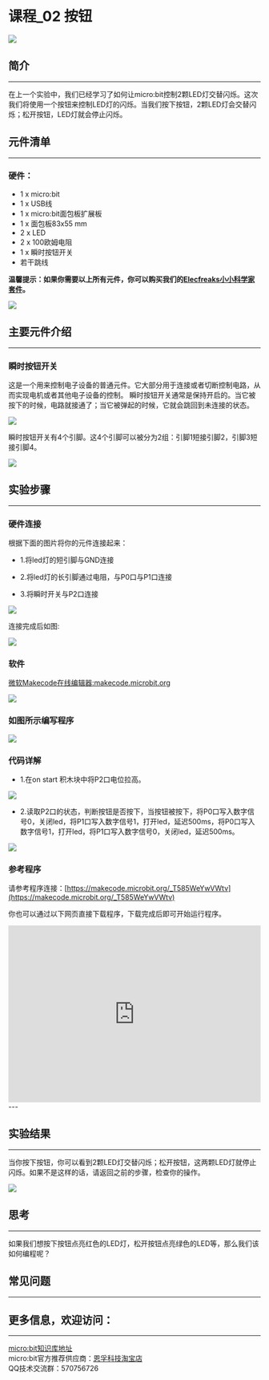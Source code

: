 # 课程_02 按钮

![](./images/SVbSfPB.jpg)

## 简介
---
在上一个实验中，我们已经学习了如何让micro:bit控制2颗LED灯交替闪烁。这次我们将使用一个按钮来控制LED灯的闪烁。当我们按下按钮，2颗LED灯会交替闪烁；松开按钮，LED灯就会停止闪烁。 

## 元件清单
---
### 硬件：
- 1 x micro:bit
- 1 x USB线  
- 1 x micro:bit面包板扩展板
- 1 x 面包板83x55 mm
- 2 x LED  
- 2 x 100欧姆电阻  
- 1 x 瞬时按钮开关  
- 若干跳线

**温馨提示：如果你需要以上所有元件，你可以购买我们的[Elecfreaks小小科学家套件](https://item.taobao.com/item.htm?spm=a1z10.1-c-s.w4024-17803785896.2.18dc3f94XOgpWg&id=562837851877&scene=taobao_shop)。**

![](./images/W4tseua.jpg)

## 主要元件介绍
---
### 瞬时按钮开关

这是一个用来控制电子设备的普通元件。它大部分用于连接或者切断控制电路，从而实现电机或者其他电子设备的控制。
瞬时按钮开关通常是保持开启的。当它被按下的时候，电路就接通了；当它被弹起的时候，它就会跳回到未连接的状态。

![](./images/IO2KzaW.jpg)

瞬时按钮开关有4个引脚。这4个引脚可以被分为2组：引脚1短接引脚2，引脚3短接引脚4。

![](./images/OgWZfBQ.jpg)


## 实验步骤
---
### 硬件连接
根据下面的图片将你的元件连接起来：

- 1.将led灯的短引脚与GND连接

- 2.将led灯的长引脚通过电阻，与P0口与P1口连接

- 3.将瞬时开关与P2口连接

![](./images/qXKoSN4.jpg) 

连接完成后如图:

![](./images/uGLigLh.jpg)

### 软件

[微软Makecode在线编辑器:makecode.microbit.org](https://makecode.microbit.org/)

![](./images/JHZUvh2.png)

### 如图所示编写程序

![](./images/SHgMhjZ.png)

### 代码详解
- 1.在on start 积木块中将P2口电位拉高。

![](./images/pS67VCj.png)

- 2.读取P2口的状态，判断按钮是否按下，当按钮被按下，将P0口写入数字信号0，关闭led，将P1口写入数字信号1，打开led，延迟500ms，将P0口写入数字信号1，打开led，将P1口写入数字信号0，关闭led，延迟500ms。

![](./images/mpKfkU4.png)

### 参考程序
请参考程序连接：[https://makecode.microbit.org/_T585WeYwVWtv](https://makecode.microbit.org/_T585WeYwVWtv)

你也可以通过以下网页直接下载程序，下载完成后即可开始运行程序。

<div style="position:relative;height:0;padding-bottom:70%;overflow:hidden;"><iframe style="position:absolute;top:0;left:0;width:100%;height:100%;" src="https://makecode.microbit.org/#pub:_T585WeYwVWtv" frameborder="0" sandbox="allow-popups allow-forms allow-scripts allow-same-origin"></iframe></div>  
---

## 实验结果
---
当你按下按钮，你可以看到2颗LED灯交替闪烁；松开按钮，这两颗LED灯就停止闪烁。如果不是这样的话，请返回之前的步骤，检查你的操作。

![](./images/7w5yp6z.gif)


## 思考
---
如果我们想按下按钮点亮红色的LED灯，松开按钮点亮绿色的LED等，那么我们该如何编程呢？
## 常见问题
--- 

## 更多信息，欢迎访问：
---
[micro:bit知识库地址](https://www.elecfreaks.com/learn-cn/)       
micro:bit官方推荐供应商：[恩孚科技淘宝店](https://shop69086944.taobao.com/?spm=a230r.7195193.1997079397.2.RSthR0)     
QQ技术交流群：570756726     

